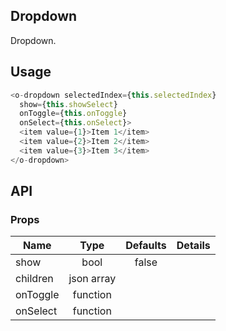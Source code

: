 ## Dropdown  

Dropdown.

## Usage

```js
<o-dropdown selectedIndex={this.selectedIndex}
  show={this.showSelect}
  onToggle={this.onToggle}
  onSelect={this.onSelect}>
  <item value={1}>Item 1</item>
  <item value={2}>Item 2</item>
  <item value={3}>Item 3</item>
</o-dropdown>
```

## API

### Props

|  **Name**  | **Type**        | **Defaults**  | **Details**  |
| ------------- |:-------------:|:-----:|:-------------:|
| show  | bool|   false    |           |
| children  | json array|       |           |
| onToggle  | function|       |           |
| onSelect  | function|       |           |
